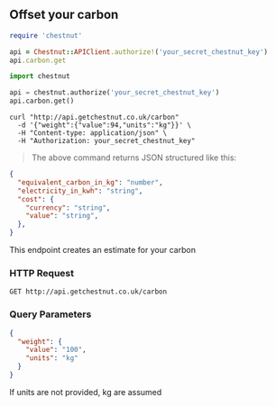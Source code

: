## Offset your carbon

```ruby
require 'chestnut'

api = Chestnut::APIClient.authorize!('your_secret_chestnut_key')
api.carbon.get
```

```python
import chestnut

api = chestnut.authorize('your_secret_chestnut_key')
api.carbon.get()
```

```shell
curl "http://api.getchestnut.co.uk/carbon"
  -d '{"weight":{"value":94,"units":"kg"}}' \
  -H "Content-type: application/json" \
  -H "Authorization: your_secret_chestnut_key"
```


> The above command returns JSON structured like this:

```json
{
  "equivalent_carbon_in_kg": "number",
  "electricity_in_kwh": "string",
  "cost": {
    "currency": "string",
    "value": "string",
  },
}
```

This endpoint creates an estimate for your carbon

### HTTP Request

`GET http://api.getchestnut.co.uk/carbon`

### Query Parameters

<div class="center-column"></div>

```json
{
  "weight": {
    "value": "100",
    "units": "kg"
  }
}
```


<aside class="success">
If units are not provided, kg are assumed
</aside>
